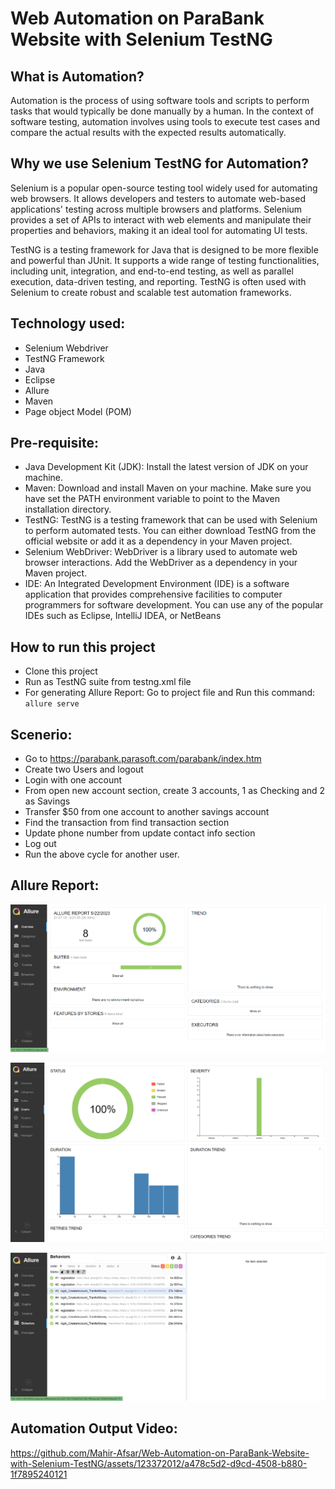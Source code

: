 # Web Automation on ParaBank Website with Selenium TestNG

## What is Automation?

Automation is the process of using software tools and scripts to perform tasks that would typically be done manually by a human. In the context of software testing, automation involves using tools to execute test cases and compare the actual results with the expected results automatically.

## Why we use Selenium TestNG for Automation?

Selenium is a popular open-source testing tool widely used for automating web browsers. It allows developers and testers to automate web-based applications' testing across multiple browsers and platforms. Selenium provides a set of APIs to interact with web elements and manipulate their properties and behaviors, making it an ideal tool for automating UI tests.

TestNG is a testing framework for Java that is designed to be more flexible and powerful than JUnit. It supports a wide range of testing functionalities, including unit, integration, and end-to-end testing, as well as parallel execution, data-driven testing, and reporting. TestNG is often used with Selenium to create robust and scalable test automation frameworks.

## Technology used:
- Selenium Webdriver
- TestNG Framework
- Java
- Eclipse
- Allure
- Maven
- Page object Model (POM)

## Pre-requisite:
- Java Development Kit (JDK): Install the latest version of JDK on your machine.
- Maven: Download and install Maven on your machine. Make sure you have set the PATH environment variable to point to the Maven installation directory.
- TestNG: TestNG is a testing framework that can be used with Selenium to perform automated tests. You can either download TestNG from the official website or add it  as a dependency in your Maven project.
- Selenium WebDriver: WebDriver is a library used to automate web browser interactions. Add the WebDriver as a dependency in your Maven project.
- IDE: An Integrated Development Environment (IDE) is a software application that provides comprehensive facilities to computer programmers for software development. You can use any of the popular IDEs such as Eclipse, IntelliJ IDEA, or NetBeans

## How to run this project

- Clone this project
- Run as TestNG suite from testng.xml file
- For generating Allure Report:
  Go to project file and Run this command: ```allure serve```
  
## Scenerio:

- Go to https://parabank.parasoft.com/parabank/index.htm 
- Create two Users and logout
- Login with one account
- From open new account section, create 3 accounts, 1 as Checking and 2 as Savings
- Transfer $50 from one account to another savings account
- Find the transaction from find transaction section
- Update phone number from update contact info section
- Log out
- Run the above cycle for another user.

## Allure Report:

![](https://raw.githubusercontent.com/Mahir-Afsar/Web-Automation-on-ParaBank-Website-with-Selenium-TestNG/main/ScreenShots/Allure_Overview.png)


![](https://raw.githubusercontent.com/Mahir-Afsar/Web-Automation-on-ParaBank-Website-with-Selenium-TestNG/main/ScreenShots/Allure_Graphs.png)


![](https://raw.githubusercontent.com/Mahir-Afsar/Web-Automation-on-ParaBank-Website-with-Selenium-TestNG/main/ScreenShots/Allure_Behaviors.png)

## Automation Output Video:

https://github.com/Mahir-Afsar/Web-Automation-on-ParaBank-Website-with-Selenium-TestNG/assets/123372012/a478c5d2-d9cd-4508-b880-1f7895240121


